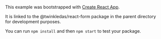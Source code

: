 This example was bootstrapped with [Create React App](https://github.com/facebook/create-react-app).

It is linked to the @twinkledas/react-form package in the parent directory for development purposes.

You can run `npm install` and then `npm start` to test your package.
